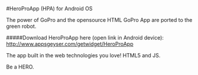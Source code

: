 #HeroProApp (HPA) for Android OS

The power of GoPro and the opensource HTML GoPro App are ported to the green robot.

#####Download HeroProApp here (open link in Android device): http://www.appsgeyser.com/getwidget/HeroProApp

The app built in the web technologies you love! HTML5 and JS.

Be a HERO.
